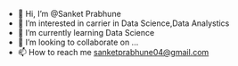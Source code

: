 - 👋 Hi, I’m @Sanket Prabhune
- 👀 I’m interested in carrier in Data Science,Data Analystics 
- 🌱 I’m currently learning Data Science
- 💞️ I’m looking to collaborate on ...
- 📫 How to reach me sanketprabhune04@gmail.com

<!---
Sannypra/Sannypra is a ✨ special ✨ repository because its `README.md` (this file) appears on your GitHub profile.
You can click the Preview link to take a look at your changes.
--->
